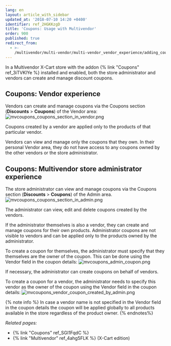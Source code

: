 ```yaml
---
lang: en
layout: article_with_sidebar
updated_at: '2018-07-10 14:20 +0400'
identifier: ref_2HGKKzgD
title: 'Coupons: Usage with Multivendor'
order: 900
published: true
redirect_from:
  - >-
    /multivendor/multi-vendor/multi-vendor_vendor_experience/adding_coupons_and_discounts_as_a_vendor.html
---
```

In a Multivendor X-Cart store with the addon {% link "Coupons" ref_3iTVKlYe %} installed and enabled, both the store administrator and vendors can create and manage discount coupons.

## Coupons: Vendor experience
Vendors can create and manage coupons via the Coupons section (**Discounts** > **Coupons**) of the Vendor area:
![mvcoupons_coupons_section_in_vendor.png]({{site.baseurl}}/attachments/ref_2HGKKzgD/mvcoupons_coupons_section_in_vendor.png)

Coupons created by a vendor are applied only to the products of that particular vendor.

Vendors can view and manage only the coupons that they own. In their personal Vendor area, they do not have access to any coupons owned by the other vendors or the store administrator.

## Coupons: Multivendor store administrator experience
The store administrator can view and manage coupons via the Coupons section (**Discounts** > **Coupons**) of the Admin area.
![mvcoupons_coupons_section_in_admin.png]({{site.baseurl}}/attachments/ref_2HGKKzgD/mvcoupons_coupons_section_in_admin.png)

The administrator can view, edit and delete coupons created by the vendors. 

If the administrator themselves is also a vendor, they can create and manage coupons for their own products. Administrator coupons are not visible to vendors and can be applied only to the products owned by the administrator. 

To create a coupon for themselves, the administrator must specify that they themselves are the owner of the coupon. This can be done using the Vendor field in the coupon details:
![mvcoupons_admin_coupon.png]({{site.baseurl}}/attachments/ref_2HGKKzgD/mvcoupons_admin_coupon.png)

If necessary, the administrator can create coupons on behalf of vendors. 

To create a coupon for a vendor, the administrator needs to specify this vendor as the owner of the coupon using the Vendor field in the coupon details:
![mvcoupons_vendor_coupon_created_by_admin.png]({{site.baseurl}}/attachments/ref_2HGKKzgD/mvcoupons_vendor_coupon_created_by_admin.png)

{% note info %}
In case a vendor name is not specified in the Vendor field in the coupon details the coupon will be applied globally to all products available in the store regardless of the product owner.
{% endnotes%}

_Related pages:_

   * {% link "Coupons" ref_SGI1FqdC %}
   * {% link "Multivendor" ref_4ahg5FLK %} (X-Cart edition)
